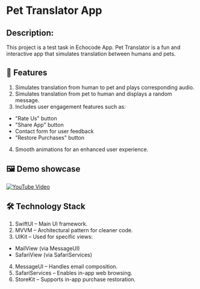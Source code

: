 # Pet Translator App
## Description:
This project is a test task in Echocode App. Pet Translator is a fun and interactive app that simulates translation between humans and pets.

## 📲 Features
1. Simulates translation from human to pet and plays corresponding audio.
2. Simulates translation from pet to human and displays a random message.
3. Includes user engagement features such as:
- "Rate Us" button
- "Share App" button
- Contact form for user feedback
- "Restore Purchases" button
4. Smooth animations for an enhanced user experience.

## 🖼️ Demo showcase
[![YouTube Video](https://img.youtube.com/vi/Gdra1nW2R0I/0.jpg)](https://www.youtube.com/watch?v=Gdra1nW2R0I)

## 🛠️ Technology Stack
1. SwiftUI – Main UI framework.
2. MVVM – Architectural pattern for cleaner code.
3. UIKit – Used for specific views:
- MailView (via MessageUI)
- SafariView (via SafariServices)
4. MessageUI – Handles email composition.
5. SafariServices – Enables in-app web browsing.
6. StoreKit – Supports in-app purchase restoration.
